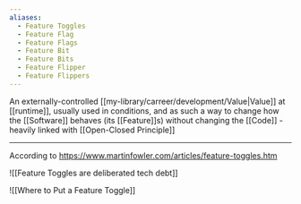 ```yaml
---
aliases:
  - Feature Toggles
  - Feature Flag
  - Feature Flags
  - Feature Bit
  - Feature Bits
  - Feature Flipper
  - Feature Flippers
---
```

An externally-controlled [[my-library/carreer/development/Value|Value]] at [[runtime]], usually used in conditions, and as such a way to change how the [[Software]] behaves (its [[Feature]]s) without changing the [[Code]] - heavily linked with [[Open-Closed Principle]]

---

According to https://www.martinfowler.com/articles/feature-toggles.htm

![[Feature Toggles are deliberated tech debt]]

![[Where to Put a Feature Toggle]]
